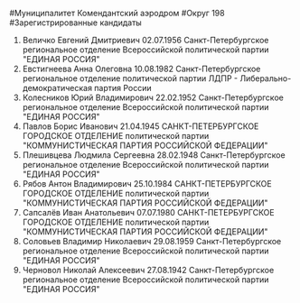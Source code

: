#Муниципалитет
Комендантский аэродром
#Округ
198
#Зарегистрированные кандидаты
1. Величко Евгений Дмитриевич 02.07.1956
Санкт-Петербургское региональное отделение Всероссийской политической партии "ЕДИНАЯ РОССИЯ"
2. Евстигнеева Анна Олеговна 10.08.1982
Санкт-Петербургское региональное отделение политической партии ЛДПР - Либерально-демократическая партия России
3. Колесников Юрий Владимирович 22.02.1952
Санкт-Петербургское региональное отделение Всероссийской политической партии "ЕДИНАЯ РОССИЯ"
4. Павлов Борис Иванович 21.04.1945
САНКТ-ПЕТЕРБУРГСКОЕ ГОРОДСКОЕ ОТДЕЛЕНИЕ политической партии "КОММУНИСТИЧЕСКАЯ ПАРТИЯ РОССИЙСКОЙ ФЕДЕРАЦИИ"
5. Плешивцева Людмила Сергеевна 28.02.1948
Санкт-Петербургское региональное отделение Всероссийской политической партии "ЕДИНАЯ РОССИЯ"
6. Рябов Антон Владимирович 25.10.1984
САНКТ-ПЕТЕРБУРГСКОЕ ГОРОДСКОЕ ОТДЕЛЕНИЕ политической партии "КОММУНИСТИЧЕСКАЯ ПАРТИЯ РОССИЙСКОЙ ФЕДЕРАЦИИ"
7. Сапсалёв Иван Анатольевич 07.07.1980
САНКТ-ПЕТЕРБУРГСКОЕ ГОРОДСКОЕ ОТДЕЛЕНИЕ политической партии "КОММУНИСТИЧЕСКАЯ ПАРТИЯ РОССИЙСКОЙ ФЕДЕРАЦИИ"
8. Соловьев Владимир Николаевич 29.08.1959
Санкт-Петербургское региональное отделение Всероссийской политической партии "ЕДИНАЯ РОССИЯ"
9. Черновол Николай Алексеевич 27.08.1942
Санкт-Петербургское региональное отделение Всероссийской политической партии "ЕДИНАЯ РОССИЯ"
